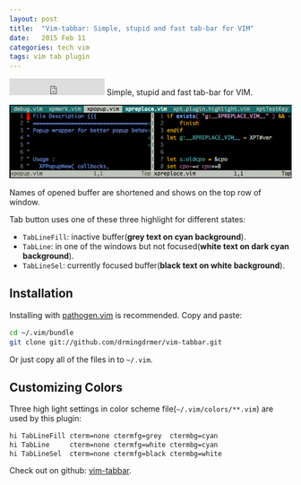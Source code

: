 ```yaml
---
layout: post
title:  "Vim-tabbar: Simple, stupid and fast tab-bar for VIM"
date:   2015 Feb 11
categories: tech vim
tags: vim tab plugin
---
```


<iframe src="https://ghbtns.com/github-btn.html?user=drmingdrmer&repo=vim-tabbar&type=star&count=true&size=large"
        frameborder="0" scrolling="0"
        width="170px" height="30px"
        ></iframe>
Simple, stupid and fast tab-bar for VIM.

![](/img/vim-tabbar/screenshot.png)

<!--more-->

Names of opened buffer are shortened and shows on the top row of window.

Tab button uses one of these three highlight for different states:

-   `TabLineFill`: inactive buffer(**grey text on cyan background**).
-   `TabLine`: in one of the windows but not focused(**white text on dark cyan background**).
-   `TabLineSel`: currently focused buffer(**black text on white background**).

##  Installation

Installing with [pathogen.vim](https://github.com/tpope/vim-pathogen)
 is recommended. Copy and paste:

```sh
cd ~/.vim/bundle
git clone git://github.com/drmingdrmer/vim-tabbar.git
```

Or just copy all of the files in to `~/.vim`.

##  Customizing Colors

Three high light settings in color scheme file(`~/.vim/colors/**.vim`)
are used by this plugin:

```vim
hi TabLineFill cterm=none ctermfg=grey  ctermbg=cyan
hi TabLine     cterm=none ctermfg=white ctermbg=cyan
hi TabLineSel  cterm=none ctermfg=black ctermbg=white
```

Check out on github:
[vim-tabbar][vim-tabbar].

[vim-tabbar]: https://github.com/drmingdrmer/vim-tabbar
